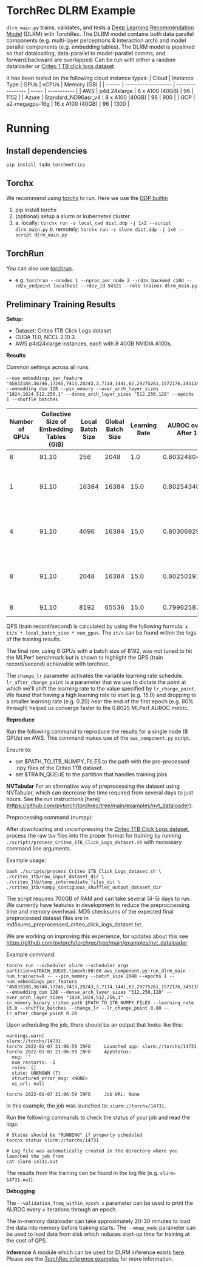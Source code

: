 # TorchRec DLRM Example

`dlrm_main.py` trains, validates, and tests a [Deep Learning Recommendation Model](https://arxiv.org/abs/1906.00091) (DLRM) with TorchRec. The DLRM model contains both data parallel components (e.g. multi-layer perceptrons & interaction arch) and model parallel components (e.g. embedding tables). The DLRM model is pipelined so that dataloading, data-parallel to model-parallel comms, and forward/backward are overlapped. Can be run with either a random dataloader or [Criteo 1 TB click logs dataset](https://ailab.criteo.com/download-criteo-1tb-click-logs-dataset/).

It has been tested on the following cloud instance types:
| Cloud  | Instance Type       | GPUs             | vCPUs | Memory (GB) |
| ------ | ------------------- | ---------------- | ----- | ----------- |
| AWS    | p4d.24xlarge        | 8 x A100 (40GB)  | 96    | 1152        |
| Azure  | Standard_ND96asr_v4 | 8 x A100 (40GB)  | 96    | 900         |
| GCP    | a2-megagpu-16g      | 16 x A100 (40GB) | 96    | 1300        |

# Running

## Install dependencies
`pip install tqdm torchmetrics`

## Torchx
We recommend using [torchx](https://pytorch.org/torchx/main/quickstart.html) to run. Here we use the [DDP builtin](https://pytorch.org/torchx/main/components/distributed.html)

1. pip install torchx
2. (optional) setup a slurm or kubernetes cluster
3.
    a. locally: `torchx run -s local_cwd dist.ddp -j 1x2 --script dlrm_main.py`
    b. remotely: `torchx run -s slurm dist.ddp -j 1x8 --script dlrm_main.py`

## TorchRun
You can also use [torchrun](https://pytorch.org/docs/stable/elastic/run.html).
* e.g. `torchrun --nnodes 1 --nproc_per_node 2 --rdzv_backend c10d --rdzv_endpoint localhost --rdzv_id 54321 --role trainer dlrm_main.py`


## Preliminary Training Results

**Setup:**
* Dataset: Criteo 1TB Click Logs dataset
* CUDA 11.0, NCCL 2.10.3.
* AWS p4d24xlarge instances, each with 8 40GB NVIDIA A100s.

**Results**

Common settings across all runs:

```
--num_embeddings_per_feature "45833188,36746,17245,7413,20243,3,7114,1441,62,29275261,1572176,345138,10,2209,11267,128,4,974,14,48937457,11316796,40094537,452104,12606,104,35" --embedding_dim 128 --pin_memory --over_arch_layer_sizes "1024,1024,512,256,1" --dense_arch_layer_sizes "512,256,128" --epochs 1 --shuffle_batches
```

|Number of GPUs|Collective Size of Embedding Tables (GiB)|Local Batch Size|Global Batch Size|Learning Rate|AUROC over Val Set After 1 Epoch|AUROC Over Test Set After 1 Epoch|Train Records/Second|Time to Train 1 Epoch | Unique Flags |
| --- | --- | --- | --- | --- | --- | --- | --- | --- | --- |
|8|91.10|256|2048|1.0|0.8032480478286743|0.8032934069633484|~284,615 rec/s| 4h7m00s | `--batch_size 256 --learning_rate 1.0`|
|1|91.10|16384|16384|15.0|0.8025434017181396|0.8026024103164673|~740,065 rec/s| 1h35m29s | `--batch_size 16384 --learning_rate 15.0 --change_lr --lr_change_point 0.65 --lr_after_change_point 0.035` |
|4|91.10|4096|16384|15.0|0.8030692934989929|0.8030484914779663|~1,458,176 rec/s| 48m39s | `--batch_size 4096 --learning_rate 15.0 --change_lr --lr_change_point 0.80 --lr_after_change_point 0.20` |
|8|91.10|2048|16384|15.0|0.802501916885376|0.8025660514831543|~1,671,168 rec/s| 43m24s | `--batch_size 2048 --learning_rate 15.0 --change_lr --lr_change_point 0.80 --lr_after_change_point 0.20` |
|8|91.10|8192|65536|15.0|0.7996258735656738|0.7996508479118347|~5,373,952 rec/s| 13m40s | `--batch_size 8192 --learning_rate 15.0`|

QPS (train record/second) is calculated by using the following formula: `x it/s * local_batch_size * num_gpus`. The `it/s`
can be found within the logs of the training results.

The final row, using 8 GPUs with a batch size of 8192, was not tuned to hit the MLPerf benchmark but is shown to
highlight the QPS (train record/second) achievable with torchrec.

The `change_lr` parameter activates the variable learning rate schedule. `lr_after_change_point` is a parameter that we use to dictate the point
at which we'll shift the learning rate to the value specified by `lr_change_point`. We found that having a high learning rate to start (e.g. 15.0) and dropping to a smaller learning rate (e.g. 0.20) near the end of the first epoch (e.g. 80% through) helped us converge faster to the 0.8025 MLPerf AUROC metric.

**Reproduce**

Run the following command to reproduce the results for a single node (8 GPUs) on AWS. This command makes use of the `aws_component.py` script.

Ensure to:
- set $PATH_TO_1TB_NUMPY_FILES to the path with the pre-processed .npy files of the Criteo 1TB dataset.
- set $TRAIN_QUEUE to the partition that handles training jobs

**NVTabular**
For an alternative way of preprocessing the dataset using NVTabular, which can decrease the time required from several days to just hours. See the run instructions [here] (https://github.com/pytorch/torchrec/tree/main/examples/nvt_dataloader).

Preprocessing command (numpy):

After downloading and uncompressing the [Criteo 1TB Click Logs dataset](https://storage.googleapis.com/criteo-cail-datasets/day_{0-23}.gz), process the raw tsv files into the proper format for training by running `./scripts/process_Criteo_1TB_Click_Logs_dataset.sh` with necessary command line arguments.

Example usage:

```
bash ./scripts/process_Criteo_1TB_Click_Logs_dataset.sh \
./criteo_1tb/raw_input_dataset_dir \
./criteo_1tb/temp_intermediate_files_dir \
./criteo_1tb/numpy_contiguous_shuffled_output_dataset_dir
```

The script requires 700GB of RAM and can take several (4-5) days to run. We currently have features in development to reduce the preproccessing time and memory overhead.
MD5 checksums of the expected final preprocessed dataset files are in md5sums_preprocessed_criteo_click_logs_dataset.txt.

We are working on improving this experience, for updates about this see https://github.com/pytorch/torchrec/tree/main/examples/nvt_dataloader


Example command:
```
torchx run --scheduler slurm --scheduler_args partition=$TRAIN_QUEUE,time=5:00:00 aws_component.py:run_dlrm_main --num_trainers=8 -- --pin_memory --batch_size 2048 --epochs 1 --num_embeddings_per_feature "45833188,36746,17245,7413,20243,3,7114,1441,62,29275261,1572176,345138,10,2209,11267,128,4,974,14,48937457,11316796,40094537,452104,12606,104,35" --embedding_dim 128 --dense_arch_layer_sizes "512,256,128" --over_arch_layer_sizes "1024,1024,512,256,1" --in_memory_binary_criteo_path $PATH_TO_1TB_NUMPY_FILES --learning_rate 15.0 --shuffle_batches --change_lr --lr_change_point 0.80 --lr_after_change_point 0.20
```
Upon scheduling the job, there should be an output that looks like this:

```
warnings.warn(
slurm://torchx/14731
torchx 2022-01-07 21:06:59 INFO     Launched app: slurm://torchx/14731
torchx 2022-01-07 21:06:59 INFO     AppStatus:
  msg: ''
  num_restarts: -1
  roles: []
  state: UNKNOWN (7)
  structured_error_msg: <NONE>
  ui_url: null

torchx 2022-01-07 21:06:59 INFO     Job URL: None
```

In this example, the job was launched to: `slurm://torchx/14731`.

Run the following commands to check the status of your job and read the logs:

```
# Status should be "RUNNING" if properly scheduled
torchx status slurm://torchx/14731

# Log file was automatically created in the directory where you launched the job from
cat slurm-14731.out

```

The results from the training can be found in the log file (e.g. `slurm-14731.out`).

**Debugging**

The `--validation_freq_within_epoch x` parameter can be used to print the AUROC every `x` iterations through an epoch.

The in-memory dataloader can take approximately 20-30 minutes to load the data into memory before training starts. The
`--mmap_mode` parameter can be used to load data from disk which reduces start-up time for training at the cost
of QPS.

**Inference**
A module which can be used for DLRM inference exists [here](https://github.com/pytorch/torchrec/blob/main/examples/inference/dlrm_predict.py#L49). Please see the [TorchRec inference examples](https://github.com/pytorch/torchrec/tree/main/examples/inference) for more information.
